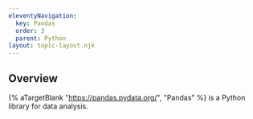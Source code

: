 ```yaml
---
eleventyNavigation:
  key: Pandas
  order: 3
  parent: Python
layout: topic-layout.njk
---
```


## Overview

{% aTargetBlank "https://pandas.pydata.org/", "Pandas" %}
is a Python library for data analysis.
